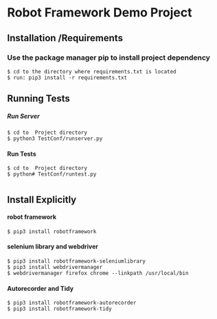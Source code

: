 # Robot Framework Demo Project

## Installation /Requirements

### Use the package manager pip to install project dependency

    $ cd to the directory where requirements.txt is located
    $ run: pip3 install -r requirements.txt

## Running Tests

##### Run Server
    $ cd to  Project directory
    $ python3 TestConf/runserver.py

#### Run Tests
    $ cd to  Project directory
    $ python# TestConf/runtest.py





















#
#
#
#
#

#
#

## Install Explicitly
       
#### robot framework

    $ pip3 install robotframework

#### selenium library and webdriver

    $ pip3 install robotframework-seleniumlibrary
    $ pip3 install webdrivermanager
    $ webdrivermanager firefox chrome --linkpath /usr/local/bin

#### Autorecorder and Tidy

    $ pip3 install robotframework-autorecorder
    $ pip3 install robotframework-tidy